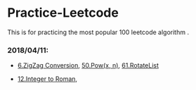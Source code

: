 # Practice-Leetcode
This is for practicing the most popular 100 leetcode algorithm .
### 2018/04/11:

* [6.ZigZag Conversion](6.ZigZagConversion.md), [50.Pow(x, n)](50.Pow(x,n).md),  [61.RotateList](61.RotateList.md)

* [12.Integer to Roman](012__IntegertoRoman.py),
